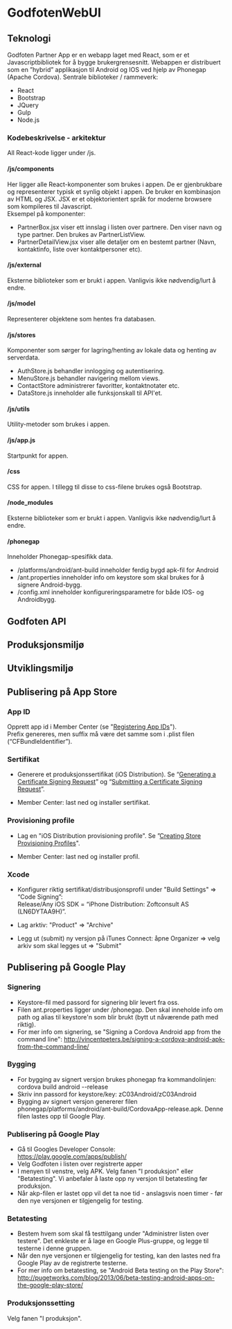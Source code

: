 # GodfotenWebUI

## Teknologi
Godfoten Partner App er en webapp laget med React, som er et Javascriptbibliotek for å bygge brukergrensesnitt.
Webappen er distribuert som en ”hybrid” applikasjon til Android og IOS ved hjelp av Phonegap (Apache Cordova).
Sentrale biblioteker / rammeverk:
- React
- Bootstrap
- JQuery
- Gulp
- Node.js

### Kodebeskrivelse - arkitektur
All React-kode ligger under /js.

#### /js/components
Her ligger alle React-komponenter som brukes i appen. De er gjenbrukbare og representerer typisk et synlig objekt i appen. De bruker en kombinasjon av HTML og JSX. 
JSX er et objektorientert språk for moderne browsere som kompileres til Javascript.  
Eksempel på komponenter: 
- PartnerBox.jsx viser ett innslag i listen over partnere. Den viser navn og type partner. Den brukes av PartnerListView.
- PartnerDetailView.jsx viser alle detaljer om en bestemt partner (Navn, kontaktinfo, liste over kontaktpersoner etc).

#### /js/external
Eksterne biblioteker som er brukt i appen. Vanligvis ikke nødvendig/lurt å endre.

#### /js/model
Representerer objektene som hentes fra databasen. 

#### /js/stores
Komponenter som sørger for lagring/henting av lokale data og henting av serverdata.
- AuthStore.js behandler innlogging og autentisering.
- MenuStore.js behandler navigering mellom views.
- ContactStore administrerer favoritter, kontaktnotater etc.
- DataStore.js inneholder alle funksjonskall til API'et.

#### /js/utils
Utility-metoder som brukes i appen.

#### /js/app.js
Startpunkt for appen.

#### /css
CSS for appen. I tillegg til disse to css-filene brukes også Bootstrap.

#### /node_modules
Eksterne biblioteker som er brukt i appen. Vanligvis ikke nødvendig/lurt å endre.

#### /phonegap
Inneholder Phonegap-spesifikk data.
- /platforms/android/ant-build inneholder ferdig bygd apk-fil for Android
- /ant.properties inneholder info om keystore som skal brukes for å signere Android-bygg.
- /config.xml inneholder konfigureringsparametre for både IOS- og Androidbygg.

## Godfoten API

## Produksjonsmiljø  

## Utviklingsmiljø


## Publisering på App Store

### App ID
Opprett app id i Member Center (se "[Registering App IDs](https://developer.apple.com/library/ios/documentation/IDEs/Conceptual/AppDistributionGuide/MaintainingProfiles/MaintainingProfiles.html)").  
Prefix genereres, men suffix må være det samme som i .plist filen (“CFBundleIdentifier”).

### Sertifikat
- Generere et produksjonssertifikat (iOS Distribution). Se “[Generating a Certificate Signing Request](http://lessons.runrev.com/m/4069/l/32957-how-do-i-create-a-distribution-profile-for-ios)” og “[Submitting a Certificate Signing Request](http://lessons.runrev.com/m/4069/l/32957-how-do-i-create-a-distribution-profile-for-ios)”.

- Member Center: last ned og installer sertifikat.

### Provisioning profile
- Lag en "iOS Distribution provisioning profile". Se ”[Creating Store Provisioning Profiles](https://developer.apple.com/library/ios/documentation/IDEs/Conceptual/AppDistributionGuide/MaintainingProfiles/MaintainingProfiles.html)".

- Member Center: last ned og installer profil.

### Xcode
- Konfigurer riktig sertifikat/distribusjonsprofil under "Build Settings" => “Code Signing”:  
Release/Any iOS SDK = “iPhone Distribution: Zoftconsult AS (LN6DYTAA9H)”.

- Lag arktiv: "Product" => "Archive"

- Legg ut (submit) ny versjon på iTunes Connect: åpne Organizer => velg arkiv som skal legges ut => "Submit"


## Publisering på Google Play

### Signering
- Keystore-fil med passord for signering blir levert fra oss.
- Filen ant.properties ligger under /phonegap. Den skal inneholde info om path og alias til keystore'n som blir brukt (bytt ut nåværende path med riktig).
- For mer info om signering, se "Signing a Cordova Android app from the command line": http://vincentpeters.be/signing-a-cordova-android-apk-from-the-command-line/

### Bygging
- For bygging av signert versjon brukes phonegap fra kommandolinjen: cordova build android --release
- Skriv inn passord for keystore/key: zC03Android/zC03Android
- Bygging av signert versjon genererer filen phonegap/platforms/android/ant-build/CordovaApp-release.apk. Denne filen lastes opp til Google Play.

### Publisering på Google Play
- Gå til Googles Developer Console: https://play.google.com/apps/publish/
- Velg Godfoten i listen over registrerte apper
- I menyen til venstre, velg APK. Velg fanen "I produksjon" eller "Betatesting". Vi anbefaler å laste opp ny versjon til betatesting før produksjon.
- Når akp-filen er lastet opp vil det ta noe tid - anslagsvis noen timer - før den nye versjonen er tilgjengelig for testing.

### Betatesting
- Bestem hvem som skal få testtilgang under "Administrer listen over testere". Det enkleste er å lage en Google Plus-gruppe, og legge til testerne i denne gruppen.
- Når den nye versjonen er tilgjengelig for testing, kan den lastes ned fra Google Play av de registrerte testerne.
- For mer info om betatesting, se "Android Beta testing on the Play Store": http://pugetworks.com/blog/2013/06/beta-testing-android-apps-on-the-google-play-store/

### Produksjonssetting
Velg fanen "I produksjon".